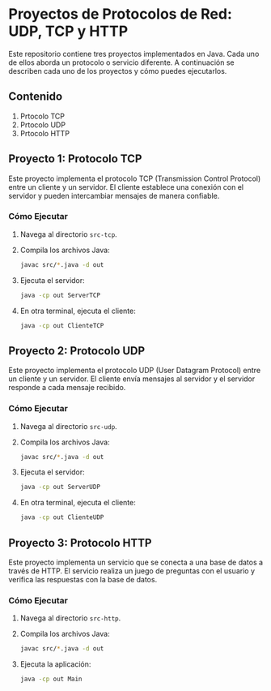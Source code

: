 # Proyectos de Protocolos de Red: UDP, TCP y HTTP

Este repositorio contiene tres proyectos implementados en Java. Cada uno de ellos aborda un protocolo o servicio diferente. A continuación se describen cada uno de los proyectos y cómo puedes ejecutarlos.

## Contenido

1. Prtocolo TCP
2. Prtocolo UDP
4. Prtocolo HTTP

## Proyecto 1: Protocolo TCP

Este proyecto implementa el protocolo TCP (Transmission Control Protocol) entre un cliente y un servidor. El cliente establece una conexión con el servidor y pueden intercambiar mensajes de manera confiable.

### Cómo Ejecutar
1. Navega al directorio `src-tcp`.
2. Compila los archivos Java:
   
   ```sh
   javac src/*.java -d out
3. Ejecuta el servidor:

   ```sh
   java -cp out ServerTCP
4. En otra terminal, ejecuta el cliente:

   ```sh
   java -cp out ClienteTCP

## Proyecto 2: Protocolo UDP

Este proyecto implementa el protocolo UDP (User Datagram Protocol) entre un cliente y un servidor. El cliente envía mensajes al servidor y el servidor responde a cada mensaje recibido.

### Cómo Ejecutar
1. Navega al directorio `src-udp`.
2. Compila los archivos Java:
   
   ```sh
   javac src/*.java -d out
3. Ejecuta el servidor:

   ```sh
   java -cp out ServerUDP
4. En otra terminal, ejecuta el cliente:

   ```sh
   java -cp out ClienteUDP

## Proyecto 3: Protocolo HTTP

Este proyecto implementa un servicio que se conecta a una base de datos a través de HTTP. El servicio realiza un juego de preguntas con el usuario y verifica las respuestas con la base de datos.

### Cómo Ejecutar
1. Navega al directorio `src-http`.
2. Compila los archivos Java:
   
   ```sh
   javac src/*.java -d out
3. Ejecuta la aplicación:

   ```sh
   java -cp out Main
